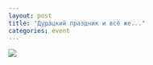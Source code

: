 ```yaml
---
layout: post
title: "Дурацкий праздник и всё же..."
categories: event
---
```

![](https://pics.livejournal.com/quillcraft/pic/00175zes)
